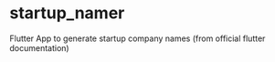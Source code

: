 # startup_namer
Flutter App to generate startup company names (from official flutter documentation)
